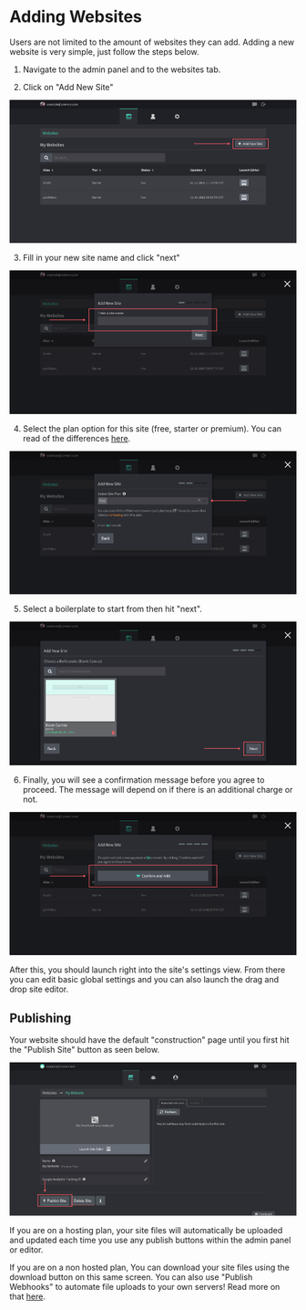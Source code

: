 # Adding Websites

Users are not limited to the amount of websites they can add. Adding a new website is very simple, just follow the steps below.

1.  Navigate to the admin panel and to the websites tab.

2.  Click on "Add New Site"

![Adding site step 2](./adding-site-step-1.png)

3.  Fill in your new site name and click "next"

![Adding site step 3](./adding-site-step-2.png)

4. Select the plan option for this site (free, starter or premium). You can read of the differences <a class="prev" href="https://drzzle.app/pricing/">here</a>.

![Adding site step 4](./adding-site-step-3.png)

5.  Select a boilerplate to start from then hit "next".

![Adding site step 5](./adding-site-step-4.png)

6.  Finally, you will see a confirmation message before you agree to proceed. The message will depend on if there is an additional charge or not.

![Adding site step 6](./adding-site-step-5.png)

After this, you should launch right into the site's settings view. From there you can edit basic global settings and you can also launch the drag and drop site editor.

## Publishing

Your website should have the default "construction" page until you first hit the "Publish Site" button as seen below.

![Adding site step 7](./adding-site-step-6.png)

If you are on a hosting plan, your site files will automatically be uploaded and updated each time you use any publish buttons within the admin panel or editor.

If you are on a non hosted plan, You can download your site files using the download button on this same screen. You can also use "Publish Webhooks" to automate file uploads to your own servers! Read more on that [here](/developers/webhooks/#publish).
